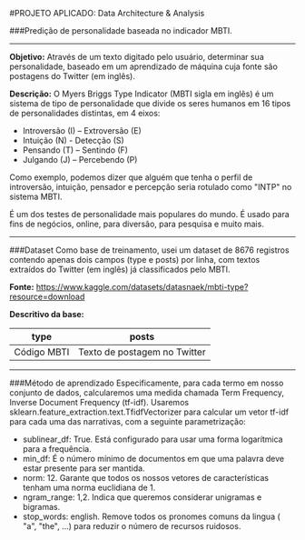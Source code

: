#PROJETO APLICADO: Data Architecture &amp; Analysis

###Predição de personalidade baseada no indicador MBTI.

------------

**Objetivo:** Através de um texto digitado pelo usuário, determinar sua personalidade, baseado em um aprendizado de máquina cuja fonte são postagens do Twitter (em inglês).

**Descrição:**
O Myers Briggs Type Indicator (MBTI sigla em inglês) é um sistema de tipo de personalidade que divide os seres humanos em 16 tipos de personalidades distintas, em 4 eixos:

- Introversão (I) – Extroversão (E)
- Intuição (N) - Detecção (S)
- Pensando (T) – Sentindo (F)
- Julgando (J) – Percebendo (P)

Como exemplo, podemos dizer que alguém que tenha o perfil de introversão, intuição, pensador e percepção seria rotulado como "INTP" no sistema MBTI.

É um dos testes de personalidade mais populares do mundo. É usado para fins de negócios, online, para diversão, para pesquisa e muito mais.

------------

###Dataset
Como base de treinamento, usei um dataset de 8676 registros contendo apenas dois campos (type e posts) por linha, com textos extraídos do Twitter (em inglês) já classificados pelo MBTI.

**Fonte:** https://www.kaggle.com/datasets/datasnaek/mbti-type?resource=download

**Descritivo da base:** 

| type        | posts                        |
|-------------|------------------------------|
| Código MBTI | Texto de postagem no Twitter |

------------

###Método de aprendizado
Especificamente, para cada termo em nosso conjunto de dados, calcularemos uma medida chamada Term Frequency, Inverse Document Frequency (tf-idf). Usaremos sklearn.feature_extraction.text.TfidfVectorizer para calcular um vetor tf-idf para cada uma das narrativas, com a seguinte parametrização:

- sublinear_df: True. Está configurado para usar uma forma logarítmica para a frequência.
- min_df: É o número mínimo de documentos em que uma palavra deve estar presente para ser mantida.
- norm: 12. Garante que todos os nossos vetores de características tenham uma norma euclidiana de 1.
- ngram_range: 1,2. Indica que queremos considerar unigramas e bigramas.
- stop_words: english. Remove todos os pronomes comuns da lingua ( "a", "the", ...) para reduzir o número de recursos ruidosos.